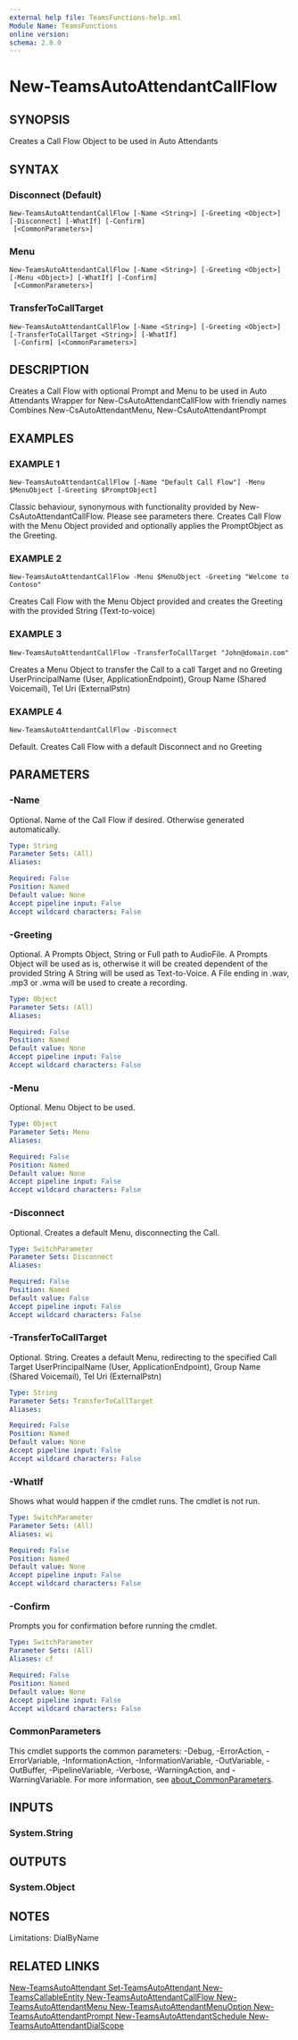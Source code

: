 ```yaml
---
external help file: TeamsFunctions-help.xml
Module Name: TeamsFunctions
online version:
schema: 2.0.0
---
```


# New-TeamsAutoAttendantCallFlow

## SYNOPSIS
Creates a Call Flow Object to be used in Auto Attendants

## SYNTAX

### Disconnect (Default)
```
New-TeamsAutoAttendantCallFlow [-Name <String>] [-Greeting <Object>] [-Disconnect] [-WhatIf] [-Confirm]
 [<CommonParameters>]
```

### Menu
```
New-TeamsAutoAttendantCallFlow [-Name <String>] [-Greeting <Object>] [-Menu <Object>] [-WhatIf] [-Confirm]
 [<CommonParameters>]
```

### TransferToCallTarget
```
New-TeamsAutoAttendantCallFlow [-Name <String>] [-Greeting <Object>] [-TransferToCallTarget <String>] [-WhatIf]
 [-Confirm] [<CommonParameters>]
```

## DESCRIPTION
Creates a Call Flow with optional Prompt and Menu to be used in Auto Attendants
Wrapper for New-CsAutoAttendantCallFlow with friendly names
Combines New-CsAutoAttendantMenu, New-CsAutoAttendantPrompt

## EXAMPLES

### EXAMPLE 1
```
New-TeamsAutoAttendantCallFlow [-Name "Default Call Flow"] -Menu $MenuObject [-Greeting $PromptObject]
```

Classic behaviour, synonymous with functionality provided by New-CsAutoAttendantCallFlow.
Please see parameters there.
Creates Call Flow with the Menu Object provided and optionally applies the PromptObject as the Greeting.

### EXAMPLE 2
```
New-TeamsAutoAttendantCallFlow -Menu $MenuObject -Greeting "Welcome to Contoso"
```

Creates Call Flow with the Menu Object provided and creates the Greeting with the provided String (Text-to-voice)

### EXAMPLE 3
```
New-TeamsAutoAttendantCallFlow -TransferToCallTarget "John@domain.com"
```

Creates a Menu Object to transfer the Call to a call Target and no Greeting
UserPrincipalName (User, ApplicationEndpoint), Group Name (Shared Voicemail), Tel Uri (ExternalPstn)

### EXAMPLE 4
```
New-TeamsAutoAttendantCallFlow -Disconnect
```

Default.
Creates Call Flow with a default Disconnect and no Greeting

## PARAMETERS

### -Name
Optional.
Name of the Call Flow if desired.
Otherwise generated automatically.

```yaml
Type: String
Parameter Sets: (All)
Aliases:

Required: False
Position: Named
Default value: None
Accept pipeline input: False
Accept wildcard characters: False
```

### -Greeting
Optional.
A Prompts Object, String or Full path to AudioFile.
A Prompts Object will be used as is, otherwise it will be created dependent of the provided String
A String will be used as Text-to-Voice.
A File ending in .wav, .mp3 or .wma will be used to create a recording.

```yaml
Type: Object
Parameter Sets: (All)
Aliases:

Required: False
Position: Named
Default value: None
Accept pipeline input: False
Accept wildcard characters: False
```

### -Menu
Optional.
Menu Object to be used.

```yaml
Type: Object
Parameter Sets: Menu
Aliases:

Required: False
Position: Named
Default value: None
Accept pipeline input: False
Accept wildcard characters: False
```

### -Disconnect
Optional.
Creates a default Menu, disconnecting the Call.

```yaml
Type: SwitchParameter
Parameter Sets: Disconnect
Aliases:

Required: False
Position: Named
Default value: False
Accept pipeline input: False
Accept wildcard characters: False
```

### -TransferToCallTarget
Optional.
String.
Creates a default Menu, redirecting to the specified Call Target
UserPrincipalName (User, ApplicationEndpoint), Group Name (Shared Voicemail), Tel Uri (ExternalPstn)

```yaml
Type: String
Parameter Sets: TransferToCallTarget
Aliases:

Required: False
Position: Named
Default value: None
Accept pipeline input: False
Accept wildcard characters: False
```

### -WhatIf
Shows what would happen if the cmdlet runs.
The cmdlet is not run.

```yaml
Type: SwitchParameter
Parameter Sets: (All)
Aliases: wi

Required: False
Position: Named
Default value: None
Accept pipeline input: False
Accept wildcard characters: False
```

### -Confirm
Prompts you for confirmation before running the cmdlet.

```yaml
Type: SwitchParameter
Parameter Sets: (All)
Aliases: cf

Required: False
Position: Named
Default value: None
Accept pipeline input: False
Accept wildcard characters: False
```

### CommonParameters
This cmdlet supports the common parameters: -Debug, -ErrorAction, -ErrorVariable, -InformationAction, -InformationVariable, -OutVariable, -OutBuffer, -PipelineVariable, -Verbose, -WarningAction, and -WarningVariable. For more information, see [about_CommonParameters](http://go.microsoft.com/fwlink/?LinkID=113216).

## INPUTS

### System.String
## OUTPUTS

### System.Object
## NOTES
Limitations: DialByName

## RELATED LINKS

[New-TeamsAutoAttendant
Set-TeamsAutoAttendant
New-TeamsCallableEntity
New-TeamsAutoAttendantCallFlow
New-TeamsAutoAttendantMenu
New-TeamsAutoAttendantMenuOption
New-TeamsAutoAttendantPrompt
New-TeamsAutoAttendantSchedule
New-TeamsAutoAttendantDialScope]()

